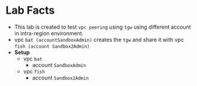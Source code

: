 # Lab Facts

- This lab is created to test `vpc peering` using `tgw` using different account in intra-region environment.
- vpc `bat (accountSandboxAdmin)` creates the `tgw` and share it with vpc `fish (account Sandbox2Admin)`
- **Setup**
  - vpc `bat`
    - account `SandboxAdmin`
  - vpc `fish`
    - account `Sandbox2Admin`
